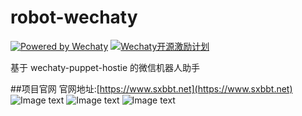 # robot-wechaty

[![Powered by Wechaty](https://img.shields.io/badge/Powered%20By-Wechaty-green.svg)](https://github.com/chatie/wechaty)
[![Wechaty开源激励计划](https://img.shields.io/badge/Wechaty-开源激励计划-green.svg)](https://github.com/juzibot/Welcome/wiki/Everything-about-Wechaty)

基于 wechaty-puppet-hostie 的微信机器人助手

##项目官网
官网地址:[https://www.sxbbt.net](https://www.sxbbt.net)
![Image text](https://www.sxbbt.net/screenshot/wechat1.jpg)
![Image text](https://www.sxbbt.net/screenshot/wechat2.jpg)
![Image text](https://www.sxbbt.net/screenshot/wechat3.jpg)
